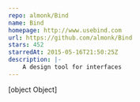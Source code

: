 ```yaml
---
repo: almonk/Bind
name: Bind
homepage: http://www.usebind.com
url: https://github.com/almonk/Bind
stars: 452
starredAt: 2015-05-16T21:50:25Z
description: |-
    A design tool for interfaces
---
```


[object Object]
